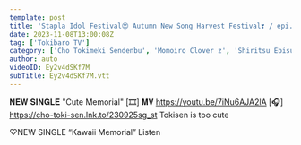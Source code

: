 ```yaml
---
template: post
title: 'Stapla Idol Festival😍 Autumn New Song Harvest Festival❣️ / epi.251'
date: 2023-11-08T13:00:08Z
tag: ['Tokibaro TV']
category: ['Cho Tokimeki Sendenbu', 'Momoiro Clover z', 'Shiritsu Ebisu Chugaku', 'Team Shachi', 'Batten Girls']
author: auto 
videoID: Ey2v4dSKf7M
subTitle: Ey2v4dSKf7M.vtt
---
```

𝐍𝐄𝐖 𝐒𝐈𝐍𝐆𝐋𝐄 "Cute Memorial"
[🎞] 𝐌𝐕 https://youtu.be/7iNu6AJA2lA
[🎧] https://cho-toki-sen.lnk.to/230925sg_st
Tokisen is too cute

♡NEW SINGLE “Kawaii Memorial” Listen